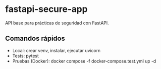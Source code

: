 # fastapi-secure-app
API base para prácticas de seguridad con FastAPI.
## Comandos rápidos
- Local: crear venv, instalar, ejecutar uvicorn
- Tests: pytest
- Pruebas (Docker): docker compose -f docker-compose.test.yml up -d
